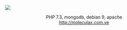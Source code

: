 <a href="http://www.pdfhandbooks.com.ve/2018/12/mongodb.html"><img src="https://1.bp.blogspot.com/-Qtv4TDe3LcI/Wykpyuf9k2I/AAAAAAAADQs/V0-HwUHc0XcxYGcfPnB2ZcdOGCjsKt1hACLcBGAs/s320/Bdeureka-big.png">
  </a>
  <br><center>
PHP 7.3, mongodb, debian 9, apache<br>
http://moleculax.com.ve
</center>

